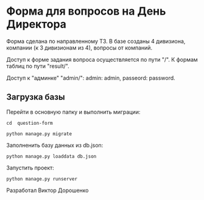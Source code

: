 # Форма для вопросов на День Директора

Форма сделана по направленному ТЗ.
В базе созданы 4 дивизиона, компании (к 3 дивизионам из 4), вопросы от компаний.

Доступ к форме задания вопроса осуществляется по пути "/".
К формам таблиц по пути "result/".

Доступ к "админке" "admin/": admin: admin, passeord: password.

## Загрузка базы

Перейти в основную папку и выполнить миграции:

```
cd  question-form

python manage.py migrate
```

Заполненить базу данных из db.json:

```
python manage.py loaddata db.json
```

Запустить проект:

```
python manage.py runserver
```


Разработал Виктор Дорошенко
